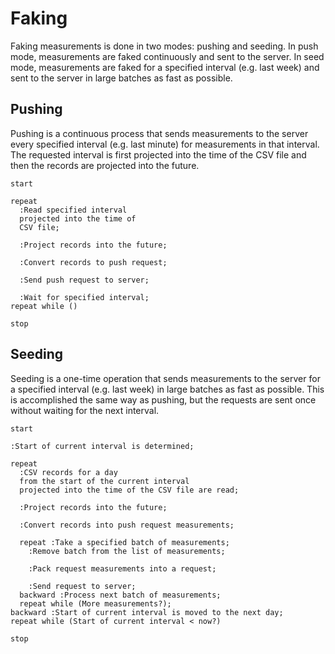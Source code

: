 # Faking

<div style="display: none;">
  \page workflow-faking Faking
</div>

Faking measurements is done in two modes: pushing and seeding. In push mode,
measurements are faked continuously and sent to the server. In seed mode,
measurements are faked for a specified interval (e.g. last week) and sent to the
server in large batches as fast as possible.

## Pushing

Pushing is a continuous process that sends measurements to the server every
specified interval (e.g. last minute) for measurements in that interval. The
requested interval is first projected into the time of the CSV file and then the
records are projected into the future.

```plantuml
start

repeat
  :Read specified interval
  projected into the time of
  CSV file;

  :Project records into the future;

  :Convert records to push request;

  :Send push request to server;

  :Wait for specified interval;
repeat while ()

stop
```

## Seeding

Seeding is a one-time operation that sends measurements to the server for a
specified interval (e.g. last week) in large batches as fast as possible. This
is accomplished the same way as pushing, but the requests are sent once without
waiting for the next interval.

```plantuml
start

:Start of current interval is determined;

repeat
  :CSV records for a day
  from the start of the current interval
  projected into the time of the CSV file are read;

  :Project records into the future;

  :Convert records into push request measurements;

  repeat :Take a specified batch of measurements;
    :Remove batch from the list of measurements;

    :Pack request measurements into a request;

    :Send request to server;
  backward :Process next batch of measurements;
  repeat while (More measurements?);
backward :Start of current interval is moved to the next day;
repeat while (Start of current interval < now?)

stop
```
